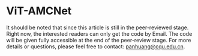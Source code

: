 # ViT-AMCNet

It should be noted that since this article is still in the peer-reviewed stage. Right now, the interested readers can only get the code by Email. The code will be given fully accessible at the end of the peer-review stage. For more details or questions, please feel free to contact: panhuang@cqu.edu.cn.

